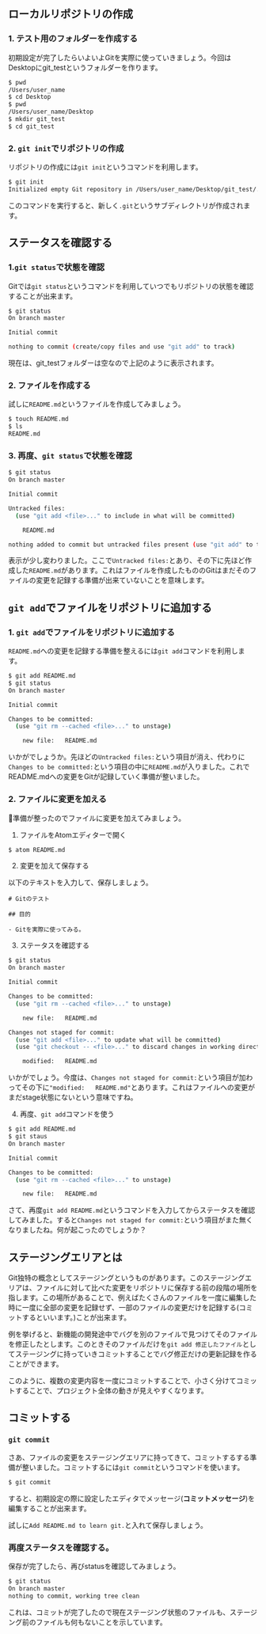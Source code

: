 ## ローカルリポジトリの作成

### 1. テスト用のフォルダーを作成する

初期設定が完了したらいよいよGitを実際に使っていきましょう。今回はDesktopにgit_testというフォルダーを作ります。

```bash
$ pwd
/Users/user_name
$ cd Desktop
$ pwd
/Users/user_name/Desktop
$ mkdir git_test
$ cd git_test
```

### 2. `git init`でリポジトリの作成

リポジトリの作成には`git init`というコマンドを利用します。

```bash
$ git init
Initialized empty Git repository in /Users/user_name/Desktop/git_test/.git/
```

このコマンドを実行すると、新しく`.git`というサブディレクトリが作成されます。

## ステータスを確認する

### 1.`git status`で状態を確認

Gitでは`git status`というコマンドを利用していつでもリポジトリの状態を確認することが出来ます。

```bash
$ git status
On branch master

Initial commit

nothing to commit (create/copy files and use "git add" to track)
```

現在は、git_testフォルダーは空なので上記のように表示されます。

### 2. ファイルを作成する

試しに`README.md`というファイルを作成してみましょう。

```bash
$ touch README.md
$ ls
README.md
```

### 3. 再度、`git status`で状態を確認

```bash
$ git status
On branch master

Initial commit

Untracked files:
  (use "git add <file>..." to include in what will be committed)

	README.md

nothing added to commit but untracked files present (use "git add" to track)
```

表示が少し変わりました。ここで`Untracked files:`とあり、その下に先ほど作成した`README.md`があります。これはファイルを作成したもののGitはまだそのファイルの変更を記録する準備が出来ていないことを意味します。

## `git add`でファイルをリポジトリに追加する

### 1. `git add`でファイルをリポジトリに追加する

`README.md`への変更を記録する準備を整えるには`git add`コマンドを利用します。

```bash
$ git add README.md
$ git status
On branch master

Initial commit

Changes to be committed:
  (use "git rm --cached <file>..." to unstage)

	new file:   README.md
```

いかがでしょうか。先ほどの`Untracked files:`という項目が消え、代わりに`Changes to be committed:`という項目の中に`README.md`が入りました。これでREADME.mdへの変更をGitが記録していく準備が整いました。

### 2. ファイルに変更を加える

準備が整ったのでファイルに変更を加えてみましょう。

1. ファイルをAtomエディターで開く

```bash
$ atom README.md
```

2. 変更を加えて保存する

以下のテキストを入力して、保存しましょう。

```
# Gitのテスト

## 目的

- Gitを実際に使ってみる。
```

3. ステータスを確認する

```bash
$ git status
On branch master

Initial commit

Changes to be committed:
  (use "git rm --cached <file>..." to unstage)

	new file:   README.md

Changes not staged for commit:
  (use "git add <file>..." to update what will be committed)
  (use "git checkout -- <file>..." to discard changes in working directory)

	modified:   README.md
```

いかがでしょう。今度は、`Changes not staged for commit:`という項目が加わってその下に`"modified:   README.md"`とあります。これはファイルへの変更がまだstage状態にないという意味ですね。

4. 再度、`git add`コマンドを使う

```bash
$ git add README.md
$ git staus
On branch master

Initial commit

Changes to be committed:
  (use "git rm --cached <file>..." to unstage)

	new file:   README.md
```

さて、再度`git add README.md`というコマンドを入力してからステータスを確認してみました。すると`Changes not staged for commit:`という項目がまた無くなりましたね。何が起こったのでしょうか？

## ステージングエリアとは

Git独特の概念としてステージングというものがあります。このステージングエリアは、ファイルに対して比べた変更をリポジトリに保存する前の段階の場所を指します。この場所があることで、例えばたくさんのファイルを一度に編集した時に一度に全部の変更を記録せず、一部のファイルの変更だけを記録する(コミットするといいます。)ことが出来ます。

例を挙げると、新機能の開発途中でバグを別のファイルで見つけてそのファイルを修正したとします。このときそのファイルだけを`git add 修正したファイル`としてステージングに持っていきコミットすることでバグ修正だけの更新記録を作ることができます。

このように、複数の変更内容を一度にコミットすることで、小さく分けてコミットすることで、プロジェクト全体の動きが見えやすくなります。

## コミットする

### `git commit`

さあ、ファイルの変更をステージングエリアに持ってきて、コミットするする準備が整いました。コミットするには`git commit`というコマンドを使います。

```bash
$ git commit
```

すると、初期設定の際に設定したエディタでメッセージ(**コミットメッセージ**)を編集することが出来ます。

試しに`Add README.md to learn git.`と入れて保存しましょう。

### 再度ステータスを確認する。

保存が完了したら、再びstatusを確認してみましょう。

```bash
$ git status
On branch master
nothing to commit, working tree clean
```

これは、コミットが完了したので現在ステージング状態のファイルも、ステージング前のファイルも何もないことを示しています。
